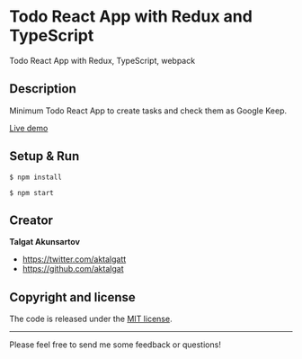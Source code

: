 # Todo React App with Redux and TypeScript
Todo React App with Redux, TypeScript, webpack 

## Description
Minimum Todo React App to create tasks and check them as Google Keep.


[Live demo](http://todo-muscle.surge.sh/)

## Setup & Run

```
$ npm install
```
```
$ npm start
``` 

## Creator

**Talgat Akunsartov**

* <https://twitter.com/aktalgatt>
* <https://github.com/aktalgat>

## Copyright and license

The code is released under the [MIT license](LICENSE?raw=true).

---------------------------------------

Please feel free to send me some feedback or questions!
